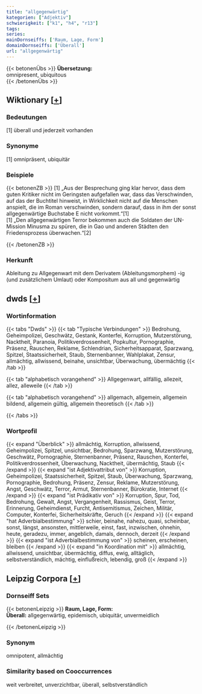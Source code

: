 ```yaml
---
title: "allgegenwärtig"
kategorien: ["Adjektiv"]
schwierigkeit: ["k1", "h4", "r13"]
tags:
series:
mainDornseiffs: ['Raum, Lage, Form']
domainDornseiffs: ['Überall']
url: "allgegenwärtig"
---
```


{{< betonenÜbs >}}
**Übersetzung:**  
omnipresent, ubiquitous  
{{< /betonenÜbs >}}

## Wiktionary [[+](https://de.wiktionary.org/wiki/allgegenwärtig)]

### Bedeutungen
[1] überall und jederzeit vorhanden  

### Synonyme
[1] omnipräsent, ubiquitär  

### Beispiele
{{< betonenZB >}}
[1] „Aus der Besprechung ging klar hervor, dass dem guten Kritiker nicht im Geringsten aufgefallen war, dass das Verschwinden, auf das der Buchtitel hinweist, in Wirklichkeit nicht auf die Menschen anspielt, die im Roman verschwinden, sondern darauf, dass in ihm der sonst allgegenwärtige Buchstabe E nicht vorkommt.“[1]  
[1] „Den allgegenwärtigen Terror bekommen auch die Soldaten der UN-Mission Minusma zu spüren, die in Gao und anderen Städten den Friedensprozess überwachen.“[2]  

{{< /betonenZB >}}
### Herkunft
Ableitung zu Allgegenwart mit dem Derivatem (Ableitungsmorphem) -ig (und zusätzlichem Umlaut) oder Kompositum aus all und gegenwärtig  



## dwds [[+](https://www.dwds.de/wb/allgegenwärtig)]

### Wortinformation
{{< tabs "Dwds" >}}
{{< tab "Typische Verbindungen" >}}
Bedrohung, Geheimpolizei, Geschwätz, Gestank, Konterfei, Korruption, Mutzerstörung, Nacktheit, Paranoia, Politikverdrossenheit, Popkultur, Pornographie, Präsenz, Rauschen, Reklame, Schlendrian, Sicherheitsapparat, Sparzwang, Spitzel, Staatssicherheit, Staub, Sternenbanner, Wahlplakat, Zensur, allmächtig, allwissend, beinahe, unsichtbar, Überwachung, übermächtig
{{< /tab >}}

{{< tab "alphabetisch vorangehend" >}}
Allgegenwart, allfällig, allezeit, allez, alleweile
{{< /tab >}}

{{< tab "alphabetisch vorangehend" >}}
allgemach, allgemein, allgemein bildend, allgemein gültig, allgemein theoretisch
{{< /tab >}}

{{< /tabs >}}

### Wortprofil
{{< expand "Überblick" >}} allmächtig, Korruption, allwissend, Geheimpolizei, Spitzel, unsichtbar, Bedrohung, Sparzwang, Mutzerstörung, Geschwätz, Pornographie, Sternenbanner, Präsenz, Rauschen, Konterfei, Politikverdrossenheit, Überwachung, Nacktheit, übermächtig, Staub {{< /expand >}}
{{< expand "ist Adjektivattribut von" >}} Korruption, Geheimpolizei, Staatssicherheit, Spitzel, Staub, Überwachung, Sparzwang, Pornographie, Bedrohung, Präsenz, Zensur, Reklame, Mutzerstörung, Angst, Geschwätz, Terror, Armut, Sternenbanner, Bürokratie, Internet {{< /expand >}}
{{< expand "ist Prädikativ von" >}} Korruption, Spur, Tod, Bedrohung, Gewalt, Angst, Vergangenheit, Rassismus, Geist, Terror, Erinnerung, Geheimdienst, Furcht, Antisemitismus, Zeichen, Militär, Computer, Konterfei, Sicherheitskräfte, Geruch {{< /expand >}}
{{< expand "hat Adverbialbestimmung" >}} schier, beinahe, nahezu, quasi, scheinbar, sonst, längst, ansonsten, mittlerweile, einst, fast, inzwischen, ohnehin, heute, geradezu, immer, angeblich, damals, dennoch, derzeit {{< /expand >}}
{{< expand "ist Adverbialbestimmung von" >}} scheinen, erscheinen, bleiben {{< /expand >}}
{{< expand "in Koordination mit" >}} allmächtig, allwissend, unsichtbar, übermächtig, diffus, ewig, alltäglich, selbstverständlich, mächtig, einflußreich, lebendig, groß {{< /expand >}}

## Leipzig Corpora [[+](https://corpora.uni-leipzig.de/en/res?word=allgegenwärtig&corpusId=deu_newscrawl-public_2018)]

### Dornseiff Sets
{{< betonenLeipzig >}}
**Raum, Lage, Form:**  
**Überall:** allgegenwärtig, epidemisch, ubiquitär, unvermeidlich  

{{< /betonenLeipzig >}}

### Synonym
omnipotent, allmächtig


### Similarity based on Cooccurrences
weit verbreitet, unverzichtbar, überall, selbstverständlich

